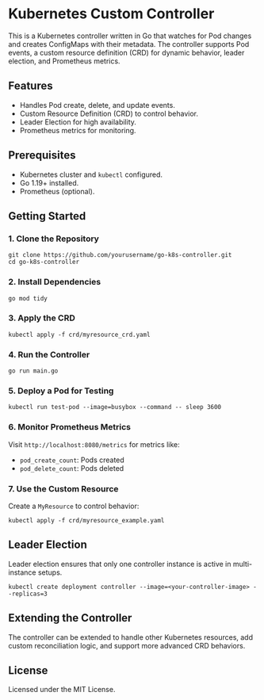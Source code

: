 <!DOCTYPE html>
<html lang="en">
<head>
    <meta charset="UTF-8">
    <meta name="viewport" content="width=device-width, initial-scale=1.0">
</head>
<body>

<h1>Kubernetes Custom Controller</h1>
<p>
    This is a Kubernetes controller written in Go that watches for Pod changes and creates ConfigMaps with their metadata.
    The controller supports Pod events, a custom resource definition (CRD) for dynamic behavior, leader election, and Prometheus metrics.
</p>

<h2>Features</h2>
<ul>
    <li>Handles Pod create, delete, and update events.</li>
    <li>Custom Resource Definition (CRD) to control behavior.</li>
    <li>Leader Election for high availability.</li>
    <li>Prometheus metrics for monitoring.</li>
</ul>

<h2>Prerequisites</h2>
<ul>
    <li>Kubernetes cluster and <code>kubectl</code> configured.</li>
    <li>Go 1.19+ installed.</li>
    <li>Prometheus (optional).</li>
</ul>

<h2>Getting Started</h2>

<h3>1. Clone the Repository</h3>
<pre><code>git clone https://github.com/yourusername/go-k8s-controller.git
cd go-k8s-controller</code></pre>

<h3>2. Install Dependencies</h3>
<pre><code>go mod tidy</code></pre>

<h3>3. Apply the CRD</h3>
<pre><code>kubectl apply -f crd/myresource_crd.yaml</code></pre>

<h3>4. Run the Controller</h3>
<pre><code>go run main.go</code></pre>

<h3>5. Deploy a Pod for Testing</h3>
<pre><code>kubectl run test-pod --image=busybox --command -- sleep 3600</code></pre>

<h3>6. Monitor Prometheus Metrics</h3>
<p>Visit <code>http://localhost:8080/metrics</code> for metrics like:</p>
<ul>
    <li><code>pod_create_count</code>: Pods created</li>
    <li><code>pod_delete_count</code>: Pods deleted</li>
</ul>

<h3>7. Use the Custom Resource</h3>
<p>Create a <code>MyResource</code> to control behavior:</p>
<pre><code>kubectl apply -f crd/myresource_example.yaml</code></pre>

<h2>Leader Election</h2>
<p>Leader election ensures that only one controller instance is active in multi-instance setups.</p>
<pre><code>kubectl create deployment controller --image=&lt;your-controller-image&gt; --replicas=3</code></pre>

<h2>Extending the Controller</h2>
<p>The controller can be extended to handle other Kubernetes resources, add custom reconciliation logic, and support more advanced CRD behaviors.</p>

<h2>License</h2>
<p>Licensed under the MIT License.</p>

</body>
</html>
